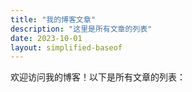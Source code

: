 ```yaml
---
title: "我的博客文章"
description: "这里是所有文章的列表"
date: 2023-10-01
layout: simplified-baseof
---
```


欢迎访问我的博客！以下是所有文章的列表：
